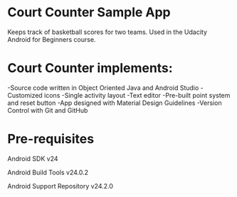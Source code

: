 # Court Counter Sample App
Keeps track of basketball scores for two teams. Used in the Udacity Android for Beginners course.
# Court Counter implements:
-Source code written in Object Oriented Java and Android Studio -Customized icons -Single activity layout -Text editor -Pre-built point system and reset button -App designed with Material Design Guidelines -Version Control with Git and GitHub
# Pre-requisites
Android SDK v24

Android Build Tools v24.0.2

Android Support Repository v24.2.0

